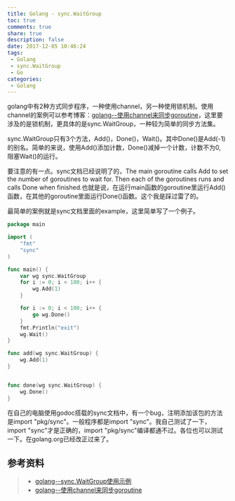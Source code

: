 ```yaml
---
title: Golang - sync.WaitGroup
toc: true
comments: true
share: true
description: false
date: 2017-12-05 10:46:24
tags:
 - Golang
 - sync.WaitGroup
 - Go
categories:
 - Golang
---
```


golang中有2种方式同步程序，一种使用channel，另一种使用锁机制。使用channel的案例可以参考博客：[golang--使用channel来同步goroutine](http://www.cnblogs.com/getong/archive/2013/03/19/2970045.html)，这里要涉及的是锁机制，更具体的是sync.WaitGroup，一种较为简单的同步方法集。

sync.WaitGroup只有3个方法，Add()，Done()，Wait()。其中Done()是Add(-1)的别名。简单的来说，使用Add()添加计数，Done()减掉一个计数，计数不为0, 阻塞Wait()的运行。

要注意的有一点。sync文档已经说明了的，The main goroutine calls Add to set the number of goroutines to wait for. Then each of the goroutines runs and calls Done when finished.也就是说，在运行main函数的goroutine里运行Add()函数，在其他的goroutine里面运行Done()函数。这个我是踩过雷了的。

最简单的案例就是sync文档里面的example，这里简单写了一个例子。

```go
package main

import (
    "fmt"
    "sync"
)

func main() {
    var wg sync.WaitGroup
    for i := 0; i < 100; i++ {
        wg.Add(1)
    }

    for i := 0; i < 100; i++ {
        go wg.Done()
    }
    fmt.Println("exit")
    wg.Wait()
}

func add(wg sync.WaitGroup) {
    wg.Add(1)
}


func done(wg sync.WaitGroup) {
    wg.Done()
}
```

在自己的电脑使用godoc搭载的sync文档中，有一个bug，注明添加该包的方法是import "pkg/sync"。一般程序都是import "sync"。我自己测试了一下，import "sync"才是正确的，import "pkg/sync"编译都通不过。各位也可以测试一下。在golang.org已经改正过来了。


## 参考资料
> - [golang--sync.WaitGroup使用示例](http://www.cnblogs.com/getong/archive/2013/03/29/2988816.html)
> - [golang--使用channel来同步goroutine](http://www.cnblogs.com/getong/archive/2013/03/19/2970045.html)

